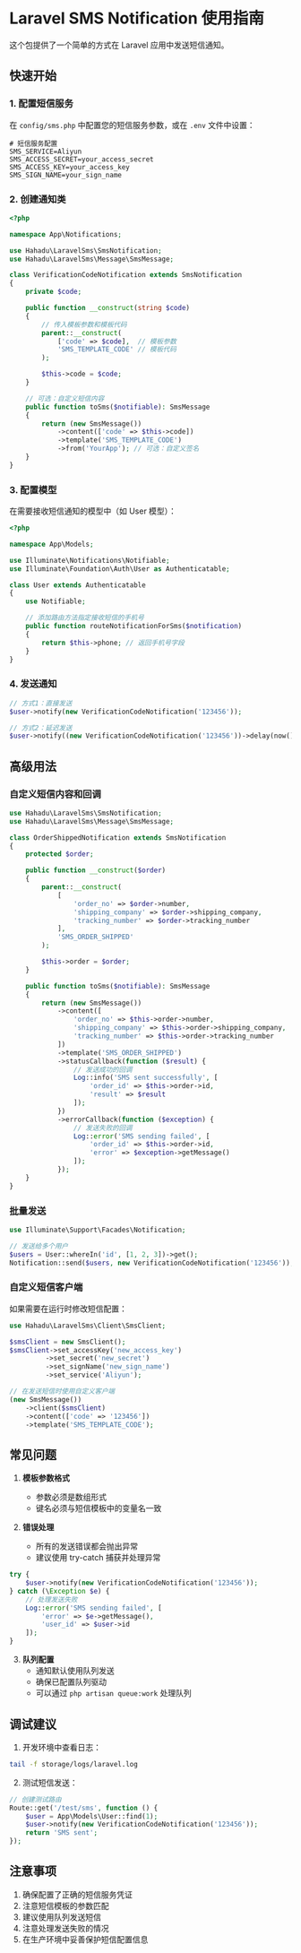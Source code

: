 # Laravel SMS Notification 使用指南

这个包提供了一个简单的方式在 Laravel 应用中发送短信通知。

## 快速开始

### 1. 配置短信服务

在 `config/sms.php` 中配置您的短信服务参数，或在 `.env` 文件中设置：

```env
# 短信服务配置
SMS_SERVICE=Aliyun
SMS_ACCESS_SECRET=your_access_secret
SMS_ACCESS_KEY=your_access_key
SMS_SIGN_NAME=your_sign_name
```

### 2. 创建通知类

```php
<?php

namespace App\Notifications;

use Hahadu\LaravelSms\SmsNotification;
use Hahadu\LaravelSms\Message\SmsMessage;

class VerificationCodeNotification extends SmsNotification
{
    private $code;

    public function __construct(string $code)
    {
        // 传入模板参数和模板代码
        parent::__construct(
            ['code' => $code],  // 模板参数
            'SMS_TEMPLATE_CODE' // 模板代码
        );

        $this->code = $code;
    }

    // 可选：自定义短信内容
    public function toSms($notifiable): SmsMessage
    {
        return (new SmsMessage())
            ->content(['code' => $this->code])
            ->template('SMS_TEMPLATE_CODE')
            ->from('YourApp'); // 可选：自定义签名
    }
}
```

### 3. 配置模型

在需要接收短信通知的模型中（如 User 模型）：

```php
<?php

namespace App\Models;

use Illuminate\Notifications\Notifiable;
use Illuminate\Foundation\Auth\User as Authenticatable;

class User extends Authenticatable
{
    use Notifiable;

    // 添加路由方法指定接收短信的手机号
    public function routeNotificationForSms($notification)
    {
        return $this->phone; // 返回手机号字段
    }
}
```

### 4. 发送通知

```php
// 方式1：直接发送
$user->notify(new VerificationCodeNotification('123456'));

// 方式2：延迟发送
$user->notify((new VerificationCodeNotification('123456'))->delay(now()->addMinutes(10)));
```

## 高级用法

### 自定义短信内容和回调

```php
use Hahadu\LaravelSms\SmsNotification;
use Hahadu\LaravelSms\Message\SmsMessage;

class OrderShippedNotification extends SmsNotification
{
    protected $order;

    public function __construct($order)
    {
        parent::__construct(
            [
                'order_no' => $order->number,
                'shipping_company' => $order->shipping_company,
                'tracking_number' => $order->tracking_number
            ],
            'SMS_ORDER_SHIPPED'
        );

        $this->order = $order;
    }

    public function toSms($notifiable): SmsMessage
    {
        return (new SmsMessage())
            ->content([
                'order_no' => $this->order->number,
                'shipping_company' => $this->order->shipping_company,
                'tracking_number' => $this->order->tracking_number
            ])
            ->template('SMS_ORDER_SHIPPED')
            ->statusCallback(function ($result) {
                // 发送成功的回调
                Log::info('SMS sent successfully', [
                    'order_id' => $this->order->id,
                    'result' => $result
                ]);
            })
            ->errorCallback(function ($exception) {
                // 发送失败的回调
                Log::error('SMS sending failed', [
                    'order_id' => $this->order->id,
                    'error' => $exception->getMessage()
                ]);
            });
    }
}
```

### 批量发送

```php
use Illuminate\Support\Facades\Notification;

// 发送给多个用户
$users = User::whereIn('id', [1, 2, 3])->get();
Notification::send($users, new VerificationCodeNotification('123456'));
```

### 自定义短信客户端

如果需要在运行时修改短信配置：

```php
use Hahadu\LaravelSms\Client\SmsClient;

$smsClient = new SmsClient();
$smsClient->set_accessKey('new_access_key')
         ->set_secret('new_secret')
         ->set_signName('new_sign_name')
         ->set_service('Aliyun');

// 在发送短信时使用自定义客户端
(new SmsMessage())
    ->client($smsClient)
    ->content(['code' => '123456'])
    ->template('SMS_TEMPLATE_CODE');
```

## 常见问题

1. **模板参数格式**
   - 参数必须是数组形式
   - 键名必须与短信模板中的变量名一致

2. **错误处理**
   - 所有的发送错误都会抛出异常
   - 建议使用 try-catch 捕获并处理异常

```php
try {
    $user->notify(new VerificationCodeNotification('123456'));
} catch (\Exception $e) {
    // 处理发送失败
    Log::error('SMS sending failed', [
        'error' => $e->getMessage(),
        'user_id' => $user->id
    ]);
}
```

3. **队列配置**
   - 通知默认使用队列发送
   - 确保已配置队列驱动
   - 可以通过 `php artisan queue:work` 处理队列

## 调试建议

1. 开发环境中查看日志：
```bash
tail -f storage/logs/laravel.log
```

2. 测试短信发送：
```php
// 创建测试路由
Route::get('/test/sms', function () {
    $user = App\Models\User::find(1);
    $user->notify(new VerificationCodeNotification('123456'));
    return 'SMS sent';
});
```

## 注意事项

1. 确保配置了正确的短信服务凭证
2. 注意短信模板的参数匹配
3. 建议使用队列发送短信
4. 注意处理发送失败的情况
5. 在生产环境中妥善保护短信配置信息
